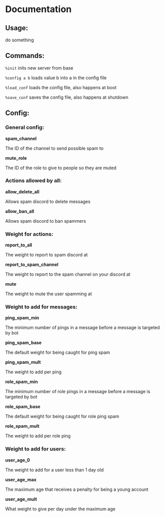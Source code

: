 # Documentation

## Usage:

do something

## Commands:

`%init` inits new server from base

`%config a b` loads value b into a in the config file

`%load_conf` loads the config file, also happens at boot

`%save_conf` saves the config file, also happens at shutdown

## Config:

### General config:

**spam_channel**

The ID of the channel to send possible spam to

**mute_role**

The ID of the role to give to people so they are muted

### Actions allowed by all:

**allow_delete_all**

Allows spam discord to delete messages

**allow_ban_all**

Allows spam discord to ban spammers

### Weight for actions:

**report_to_all**

The weight to report to spam discord at

**report_to_spam_channel**

The weight to report to the spam channel on your discord at

**mute**

The weight to mute the user spamming at

### Weight to add for messages:

**ping_spam_min**

The minimum number of pings in a message before a message is targeted by bot

**ping_spam_base**

The default weight for being caught for ping spam

**ping_spam_mult**

The weight to add per ping

**role_spam_min**

The minimum number of role pings in a message before a message is targeted by bot

**role_spam_base**

The default weight for being caught for role ping spam

**role_spam_mult**

The weight to add per role ping

### Weight to add for users:

**user_age_0**

The weight to add for a user less than 1 day old

**user_age_max**

The maximum age that receives a penalty for being a young account

**user_age_mult**

What weight to give per day under the maximum age